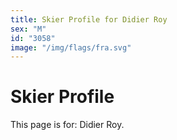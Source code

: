 ```yaml
---
title: Skier Profile for Didier Roy
sex: "M"
id: "3058"
image: "/img/flags/fra.svg" 
---
```


# Skier Profile

This page is for: Didier Roy.
    